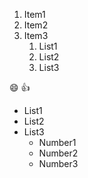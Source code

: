 1. Item1
2. Item2
3. Item3
    1. List1
    2. List2
    3. List3

:smile:
:+1:

* List1
* List2
* List3
    * Number1
    * Number2
    * Number3
